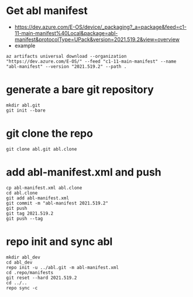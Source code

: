 # Get abl manifest
- https://dev.azure.com/E-OS/device/_packaging?_a=package&feed=c1-11-main-manifest%40Local&package=abl-manifest&protocolType=UPack&version=2021.519.2&view=overview
- example
``` 
az artifacts universal download --organization "https://dev.azure.com/E-OS/" --feed "c1-11-main-manifest" --name "abl-manifest" --version "2021.519.2" --path .
```

# generate a bare git repository
```
mkdir abl.git
git init --bare
```

# git clone the repo
```
git clone abl.git abl.clone
```

# add abl-manifest.xml and push
```
cp abl-manifest.xml abl.clone
cd abl.clone
git add abl-manifest.xml
git commit -m "abl-manifest 2021.519.2"
git push
git tag 2021.519.2
git push --tag
```

# repo init and sync abl
```
mkdir abl_dev
cd abl_dev
repo init -u ../abl.git -m abl-manifest.xml
cd .repo/manifests
git reset --hard 2021.519.2
cd ../..
repo sync -c
```